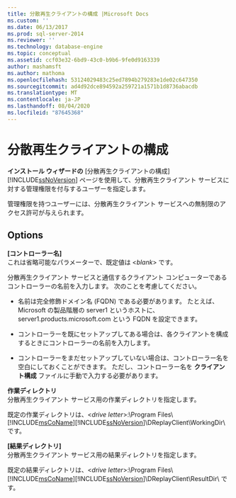 ```yaml
---
title: 分散再生クライアントの構成 |Microsoft Docs
ms.custom: ''
ms.date: 06/13/2017
ms.prod: sql-server-2014
ms.reviewer: ''
ms.technology: database-engine
ms.topic: conceptual
ms.assetid: ccf03e32-6bd9-43c0-b9b6-9fe0d9163339
author: mashamsft
ms.author: mathoma
ms.openlocfilehash: 53124029483c25ed7894b279283e1de02c647350
ms.sourcegitcommit: ad4d92dce894592a259721a1571b1d8736abacdb
ms.translationtype: MT
ms.contentlocale: ja-JP
ms.lasthandoff: 08/04/2020
ms.locfileid: "87645368"
---
```

# <a name="distributed-replay-client-configuration"></a>分散再生クライアントの構成
  **インストール ウィザードの** [分散再生クライアントの構成] [!INCLUDE[ssNoVersion](../../includes/ssnoversion-md.md)] ページを使用して、分散再生クライアント サービスに対する管理権限を付与するユーザーを指定します。  
  
 管理権限を持つユーザーには、分散再生クライアント サービスへの無制限のアクセス許可が与えられます。  
  
## <a name="options"></a>Options  
 **[コントローラー名]**  
 これは省略可能なパラメーターで、既定値は \<*blank*> です。  
  
 分散再生クライアント サービスと通信するクライアント コンピューターであるコントローラーの名前を入力します。 次のことを考慮してください。  
  
-   名前は完全修飾ドメイン名 (FQDN) である必要があります。 たとえば、Microsoft の製品階層の server1 というホストに、server1.products.microsoft.com という FQDN を設定できます。  
  
-   コントローラーを既にセットアップしてある場合は、各クライアントを構成するときにコントローラーの名前を入力します。  
  
-   コントローラーをまだセットアップしていない場合は、コントローラー名を空白にしておくことができます。 ただし、コントローラー名を **クライアント構成** ファイルに手動で入力する必要があります。  
  
 **作業ディレクトリ**  
 分散再生クライアント サービス用の作業ディレクトリを指定します。  
  
 既定の作業ディレクトリは、\<*drive letter*>:\Program Files\\[!INCLUDE[msCoName](../../includes/msconame-md.md)][!INCLUDE[ssNoVersion](../../includes/ssnoversion-md.md)]\DReplayClient\WorkingDir\\ です。  
  
 **[結果ディレクトリ]**  
 分散再生クライアント サービス用の結果ディレクトリを指定します。  
  
 既定の結果ディレクトリは、\<*drive letter*>:\Program Files\\[!INCLUDE[msCoName](../../includes/msconame-md.md)][!INCLUDE[ssNoVersion](../../includes/ssnoversion-md.md)]\DReplayClient\ResultDir\\ です。  
  
  
